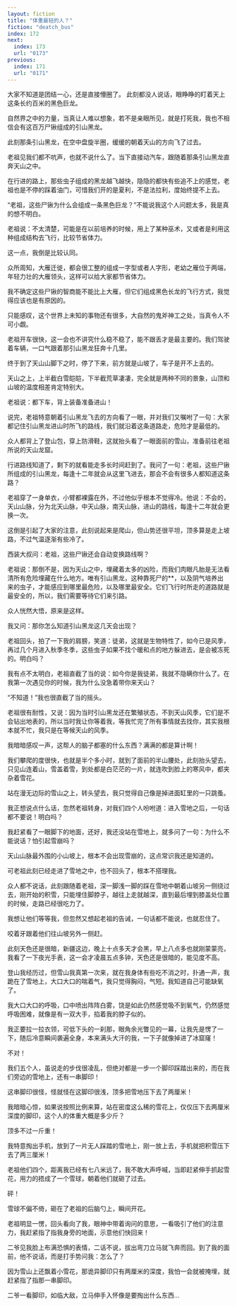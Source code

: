 ```yaml
---
layout: fiction
title: "体重最轻的人？"
fiction: "deatch_bus"
index: 172
next:
  index: 173
  url: "0173"
previous:
  index: 171
  url: "0171"
---
```

大家不知道是团结一心，还是直接懵圈了。  此刻都没人说话，眼睁睁的盯着天上这条长约百米的黑色巨龙。

自然界之中的力量，当真让人难以想象，若不是亲眼所见，就是打死我，我也不相信会有这百万尸锹组成的引山黑龙。

此刻那条引山黑龙，在空中盘旋半圈，缓缓的朝着天山的方向飞了过去。

老祖见我们都不吭声，也就不说什么了。当下直接动汽车，跟随着那条引山黑龙直奔天山之中。

在行进的路上，那些虫子组成的黑龙越飞越快，隐隐的都快有些追不上的感觉，老祖也是不停的踩着油门，可惜我们开的是夏利，不是法拉利，度始终提不上去。

“老祖，这些尸锹为什么会组成一条黑色巨龙？”不能说我这个人问题太多，我是真的想不明白。

老祖说：不太清楚，可能是在以前培养的时候，用上了某种巫术，又或者是利用这种组成结构去飞行，比较节省体力。

这一点，我倒是比较认同。

众所周知，大雁迁徙，都会很工整的组成一字型或者人字形，老幼之雁位于两端，年轻力壮的大雁领头，这样可以给大家都节省体力。

我不确定这些尸锹的智商能不能比上大雁，但它们组成黑色长龙的飞行方式，我觉得应该也是有原因的。

只能感叹，这个世界上未知的事物还有很多，大自然的鬼斧神工之处，当真令人不可小觑。

老祖开车很快，这一会也不讲究什么稳不稳了，能不跟丢才是最主要的。我们驾驶着车辆，一口气跟着那引山黑龙狂奔十几里。

终于到了天山山脚下之时，停了下来，前方就是山坡了，车子是开不上去的。

天山之上，上半截白雪皑皑，下半截荒草凄凄，完全就是两种不同的景象，山顶和山坡的温度相差肯定特别大。

老祖说：都下车，背上装备准备进山！

说完，老祖特意朝着引山黑龙飞去的方向看了一眼，并对我们又嘱咐了一句：大家都记住引山黑龙进山时所飞的路线，我们就沿着这条道路走，危险才是最低的。

众人都背上了登山包，穿上防滑鞋，这就抬头看了一眼面前的雪山，准备前往老祖所说的天山龙窟。

行进路线知道了，剩下的就看能走多长时间赶到了。我问了一句：老祖，这些尸锹所组成的引山黑龙，每逢十二年就会从这里飞进去，那会不会有很多人都知道这条路？

老祖穿了一身单衣，小臂都裸露在外，不过他似乎根本不觉得冷。他说：不会的，天山山脉，分为北天山脉，中天山脉，南天山脉，进山的路线，每逢十二年就会更换一次。

这倒是引起了大家的注意，此刻说起来是爬山，但山势还很平坦，顶多算是走上坡路，不过气温逐渐有些冷了。

西装大叔问：老祖，这些尸锹还会自动变换路线啊？

老祖说：那倒不是，因为天山之中，埋藏着太多的凶险，而我们肉眼凡胎是无法看清所有危险埋藏在什么地方。唯有引山黑龙，这种靠死尸的**，以及阴气培养出来的虫子，才能感应到哪里最危险，以及哪里最安全。它们飞行时所走的道路就是最安全的，所以，我们需要等待它们来引路。

众人恍然大悟，原来是这样。

我又问：那你怎么知道引山黑龙这几天会出现？

老祖回头，拍了一下我的肩膀，笑道：徒弟，这就是生物特性了，如今已是风季，再过几个月进入秋季冬季，这些虫子如果不找个暖和点的地方躲进去，是会被冻死的。明白吗？

我有点不太明白，老祖直截了当的说：如今你是我徒弟，我就不隐瞒你什么了。在我第一次遇见你的时候，我为什么没急着带你来天山？

“不知道！”我也很直截了当的摇头。

老祖很有耐性，又说：因为当时引山黑龙还在繁殖状态，不到天山风季，它们是不会钻出地表的，所以当时我让你等着我，等我忙完了所有事情就去找你，其实我根本就不忙，我只是在等候天山的风季。

我暗暗感叹一声，这帮人的脑子都塞的什么东西？满满的都是算计啊！

我们攀爬的度很快，也就是半个多小时，就到了面前的半山腰处，此刻抬头望去，只见山连着山，雪盖着雪，到处都是白茫茫的一片，就连吹到脸上的寒风中，都夹杂着雪花。

站在漫无边际的雪山之上，转头望去，我只觉得自己像是掉进面缸里的一只跳蚤。

我正想说点什么话，忽然老祖转身，对我们四个人吩咐道：进入雪地之后，一句话都不要说！明白吗？

我赶紧看了一眼脚下的地面，还好，我还没站在雪地上，就多问了一句：为什么不能说话？怕引起雪崩吗？

天山山脉最外围的小山坡上，根本不会出现雪崩的，这点常识我还是知道的。

可老祖此刻已经走进了雪地之中，也不回头了，根本不搭理我。

众人都不说话，此刻跟随着老祖，深一脚浅一脚的踩在雪地中朝着山坡另一侧绕过去，刚开始的积雪，只能埋住脚脖子，越往上走就越深，直到最后埋到膝盖处位置的时候，走路已经很吃力了。

我想让他们等等我，但忽然又想起老祖的告诫，一句话都不能说，也就忍住了。

咬着牙跟着他们往山坡另外一侧赶。

此刻天色还是很暗，新疆这边，晚上十点多天才会黑，早上八点多也就刚蒙蒙亮，我看了一下夜光手表，这一会才凌晨五点多钟，天色还是很暗的，能见度不高。

登山我经历过，但雪山我真第一次来，就在我身体有些吃不消之时，扑通一声，我跪在了雪地上，大口大口的喘着气，我只觉得胸闷，气短。我知道自己可能缺氧了。

我大口大口的呼吸，口中喷出阵阵白雾，饶是如此仍然感觉吸不到氧气，仍然感觉呼吸困难，就像是有一双大手，掐着我的脖子似的。

我正要拉一拉衣领，可低下头的一刹那，眼角余光瞥见的一幕，让我先是愣了一下，随后冷意瞬间袭遍全身，本来满头大汗的我，一下子就像掉进了冰窟窿！

不对！

我们五个人，虽说走的步伐很凌乱，但绝对都是一步一个脚印踩踏出来的，而在我们旁边的雪地上，还有一串脚印！

这串脚印很怪，怪就怪在这脚印很浅，顶多把雪地压下去了两厘米！

我暗暗心惊，如果说按照比例来算，站在密度这么稀的雪花上，仅仅压下去两厘米深度的脚印，这个人的体重大概是多少斤？

顶多不过一斤重！

我特意掏出手机，放到了一片无人踩踏的雪地上，刚一放上去，手机就把积雪压下去了两三厘米！

老祖他们四个，距离我已经有七八米远了，我不敢大声呼喊，当即赶紧伸手抓起雪花，用力的捂成了一个雪球，朝着他们就砸了过去。

砰！

雪球不偏不倚，砸在了老祖的后脑勺上，瞬间开花。

老祖明显一愣，回头看向了我，眼神中带着询问的意思，一看吸引了他们的注意力，我赶紧指了指我身旁的地面，示意他们快回来！

二爷见我脸上布满恐惧的表情，二话不说，拔出弯刀立马就飞奔而回。到了我的面前，他不说话，而是打手势问我：怎么了？

因为雪山上还飘着小雪花，那诡异脚印只有两厘米的深度，我怕一会就被掩埋，就赶紧指了指那一串脚印。

二爷一看脚印，如临大敌，立马伸手入怀像是要掏出什么东西...